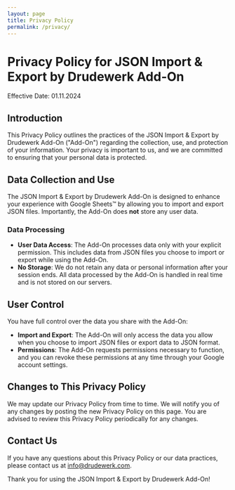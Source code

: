 ```yaml
---
layout: page
title: Privacy Policy
permalink: /privacy/
---
```


# Privacy Policy for JSON Import & Export by Drudewerk Add-On

Effective Date: 01.11.2024

## Introduction

This Privacy Policy outlines the practices of the JSON Import & Export by Drudewerk Add-On ("Add-On") regarding the collection, use, and protection of your information. Your privacy is important to us, and we are committed to ensuring that your personal data is protected.

## Data Collection and Use

The JSON Import & Export by Drudewerk Add-On is designed to enhance your experience with Google Sheets™ by allowing you to import and export JSON files. Importantly, the Add-On does **not** store any user data. 

### Data Processing

- **User Data Access**: The Add-On processes data only with your explicit permission. This includes data from JSON files you choose to import or export while using the Add-On.
- **No Storage**: We do not retain any data or personal information after your session ends. All data processed by the Add-On is handled in real time and is not stored on our servers.

## User Control

You have full control over the data you share with the Add-On:

- **Import and Export**: The Add-On will only access the data you allow when you choose to import JSON files or export data to JSON format.
- **Permissions**: The Add-On requests permissions necessary to function, and you can revoke these permissions at any time through your Google account settings.

## Changes to This Privacy Policy

We may update our Privacy Policy from time to time. We will notify you of any changes by posting the new Privacy Policy on this page. You are advised to review this Privacy Policy periodically for any changes.

## Contact Us

If you have any questions about this Privacy Policy or our data practices, please contact us at [info@drudewerk.com](mailto:info@drudewerk.com).

Thank you for using the JSON Import & Export by Drudewerk Add-On!
